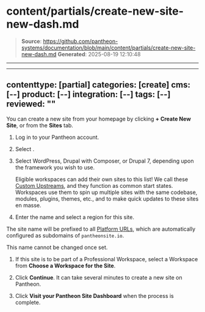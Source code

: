 # content/partials/create-new-site-new-dash.md

> **Source**: https://github.com/pantheon-systems/documentation/blob/main/content/partials/create-new-site-new-dash.md
> **Generated**: 2025-08-19 12:10:48

---

---
contenttype: [partial]
categories: [create]
cms: [--]
product: [--]
integration: [--]
tags: [--]
reviewed: ""
---

You can create a new site from your homepage by clicking **+ Create New Site**, or from the **Sites** tab. 

1. Log in to your Pantheon account. 

1. Select <Icon icon="plus" text="Create New Site"/>. 

1. Select WordPress, Drupal with Composer, or Drupal 7, depending upon the framework you wish to use.

   <Alert title="Note" type="info">

   Eligible workspaces can add their own sites to this list! We call these [Custom Upstreams](/guides/custom-upstream), and they function as common start states. Workspaces use them to spin up multiple sites with the same codebase, modules, plugins, themes, etc., and to make quick updates to these sites en masse.

   </Alert>

1. Enter the name and select a region for this site.

  <Alert title="Note" type="info">

  The site name will be prefixed to all [Platform URLs](/guides/domains), which are automatically configured as subdomains of `pantheonsite.io`.

  This name cannot be changed once set.

  </Alert>

1. If this site is to be part of a Professional Workspace, select a Workspace from **Choose a Workspace for the Site**.

1. Click **Continue**. It can take several minutes to create a new site on Pantheon. 

1. Click **Visit your Pantheon Site Dashboard** when the process is complete. 
